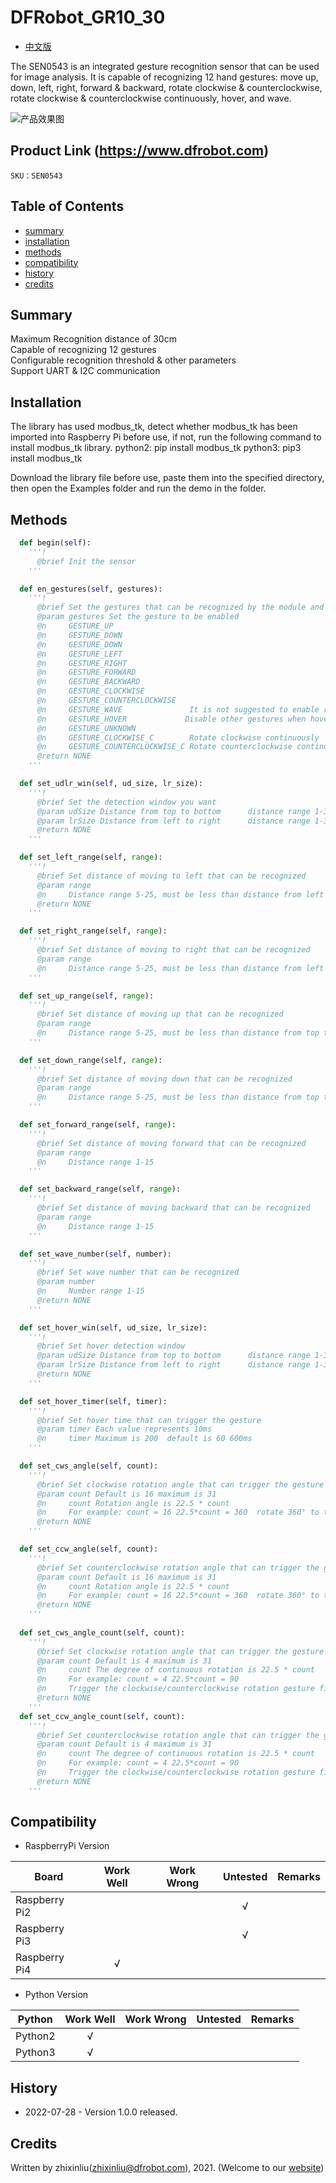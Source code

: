 DFRobot_GR10_30
===========================

- [中文版](./README_CN.md)

The SEN0543 is an integrated gesture recognition sensor that can be used for image analysis. It is capable of recognizing 12 hand gestures: move up, down, left, right, forward & backward, rotate clockwise & counterclockwise, rotate clockwise & counterclockwise continuously, hover, and wave.

![产品效果图](../../resources/images/SEN0543.png)

## Product Link (https://www.dfrobot.com)

    SKU：SEN0543

## Table of Contents

  * [summary](#summary)
  * [installation](#installation)
  * [methods](#methods)
  * [compatibility](#compatibility)
  * [history](#history)
  * [credits](#credits)

## Summary

Maximum Recognition distance of 30cm<br/>
Capable of recognizing 12 gestures<br/>
Configurable recognition threshold & other parameters<br/>
Support UART & I2C communication

## Installation

The library has used modbus_tk, detect whether modbus_tk has been imported into Raspberry Pi before use, if not, run the following command to install modbus_tk library. python2: pip install modbus_tk python3: pip3 install modbus_tk

Download the library file before use, paste them into the specified directory, then open the Examples folder and run the demo in the folder.

## Methods

```python
  def begin(self):
    '''!
      @brief Init the sensor
    '''

  def en_gestures(self, gestures):
    '''!
      @brief Set the gestures that can be recognized by the module and trigger interrupt
      @param gestures Set the gesture to be enabled
      @n     GESTURE_UP
      @n     GESTURE_DOWN
      @n     GESTURE_DOWN
      @n     GESTURE_LEFT
      @n     GESTURE_RIGHT
      @n     GESTURE_FORWARD
      @n     GESTURE_BACKWARD
      @n     GESTURE_CLOCKWISE
      @n     GESTURE_COUNTERCLOCKWISE
      @n     GESTURE_WAVE               It is not suggested to enable rotation gesture (CW/CCW) and wave gesture at the same time.
      @n     GESTURE_HOVER             Disable other gestures when hover gesture enables.
      @n     GESTURE_UNKNOWN
      @n     GESTURE_CLOCKWISE_C        Rotate clockwise continuously
      @n     GESTURE_COUNTERCLOCKWISE_C Rotate counterclockwise continuously
      @return NONE
    '''

  def set_udlr_win(self, ud_size, lr_size):
    '''!
      @brief Set the detection window you want
      @param udSize Distance from top to bottom      distance range 1-30
      @param lrSize Distance from left to right      distance range 1-30
      @return NONE
    '''

  def set_left_range(self, range):
    '''!
      @brief Set distance of moving to left that can be recognized
      @param range
      @n     Distance range 5-25, must be less than distance from left to right of the detection window
      @return NONE
    '''

  def set_right_range(self, range):
    '''!
      @brief Set distance of moving to right that can be recognized
      @param range
      @n     Distance range 5-25, must be less than distance from left to right of the detection window
    '''

  def set_up_range(self, range):
    '''!
      @brief Set distance of moving up that can be recognized
      @param range
      @n     Distance range 5-25, must be less than distance from top to bottom of the detection window
    '''

  def set_down_range(self, range):
    '''!
      @brief Set distance of moving down that can be recognized
      @param range
      @n     Distance range 5-25, must be less than distance from top to bottom of the detection window
    '''

  def set_forward_range(self, range):
    '''!
      @brief Set distance of moving forward that can be recognized
      @param range
      @n     Distance range 1-15
    '''

  def set_backward_range(self, range):
    '''!
      @brief Set distance of moving backward that can be recognized
      @param range
      @n     Distance range 1-15
    '''

  def set_wave_number(self, number):
    '''!
      @brief Set wave number that can be recognized
      @param number
      @n     Number range 1-15
      @return NONE
    '''

  def set_hover_win(self, ud_size, lr_size):
    '''!
      @brief Set hover detection window
      @param udSize Distance from top to bottom      distance range 1-30
      @param lrSize Distance from left to right      distance range 1-30
      @return NONE
    '''

  def set_hover_timer(self, timer):
    '''!
      @brief Set hover time that can trigger the gesture
      @param timer Each value represents 10ms
      @n     timer Maximum is 200  default is 60 600ms
    '''

  def set_cws_angle(self, count):
    '''!
      @brief Set clockwise rotation angle that can trigger the gesture
      @param count Default is 16 maximum is 31
      @n     count Rotation angle is 22.5 * count
      @n     For example: count = 16 22.5*count = 360  rotate 360° to trigger the gesture
      @return NONE
    '''

  def set_ccw_angle(self, count):
    '''!
      @brief Set counterclockwise rotation angle that can trigger the gesture
      @param count Default is 16 maximum is 31
      @n     count Rotation angle is 22.5 * count
      @n     For example: count = 16 22.5*count = 360  rotate 360° to trigger the gesture
      @return NONE
    '''
    
  def set_cws_angle_count(self, count):
    '''!
      @brief Set clockwise rotation angle that can trigger the gesture
      @param count Default is 4 maximum is 31
      @n     count The degree of continuous rotation is 22.5 * count
      @n     For example: count = 4 22.5*count = 90
      @n     Trigger the clockwise/counterclockwise rotation gesture first, if keep rotating, then the continuous rotation gesture will be triggered once every 90 degrees
      @return NONE
    '''
  def set_ccw_angle_count(self, count):
    '''!
      @brief Set counterclockwise rotation angle that can trigger the gesture
      @param count Default is 4 maximum is 31
      @n     count The degree of continuous rotation is 22.5 * count
      @n     For example: count = 4 22.5*count = 90
      @n     Trigger the clockwise/counterclockwise rotation gesture first, if keep rotating, then the continuous rotation gesture will be triggered once every 90 degrees
      @return NONE
    '''
```

## Compatibility

* RaspberryPi Version

| Board        | Work Well | Work Wrong | Untested | Remarks |
| ------------ | :-------: | :--------: | :------: | ------- |
| Raspberry Pi2 |           |            |    √     |         |
| Raspberry Pi3 |           |            |    √     |         |
| Raspberry Pi4 |       √   |            |          |         |

* Python Version

| Python  | Work Well | Work Wrong | Untested | Remarks |
| ------- | :-------: | :--------: | :------: | ------- |
| Python2 |     √     |            |          |         |
| Python3 |     √     |            |          |         |

## History

- 2022-07-28 - Version 1.0.0 released.

## Credits

Written by zhixinliu(zhixinliu@dfrobot.com), 2021. (Welcome to our [website](https://www.dfrobot.com/))
